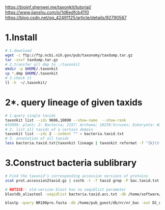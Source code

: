 https://bioinf.shenwei.me/taxonkit/tutorial/
https://www.jianshu.com/p/1d6edfcb4110
https://blog.csdn.net/qq_42491125/article/details/92790567

# 1.Install
```bash
# 1.download
wget -c ftp://ftp.ncbi.nih.gov/pub/taxonomy/taxdump.tar.gz 
tar -zxvf taxdump.tar.gz
# 2.transfer all dmp to ./taxonkit
mkdir -p $HOME/.taxonkit
cp *.dmp $HOME/.taxonkit 
# 3.check it
ll -h  ~/.taxonkit/
```

# 2*. query lineage of given taxids

```bash
# 1.query single taxids
taxonkit list --ids 9606,10090 --show-name  --show-rank
#33090: plant; 2: Bacteria; 2157: Archaea; 10239:Viruses; Eukaryota: #2759；Fungi: 4751; 9606: human being
# 2. list all taxids of a certain domain
taxonkit list --ids 2 --indent "" > bacteria.taxid.txt
# 3. annotation of all taxids
less bacteria.taxid.txt|taxonkit lineage | taxonkit reformat -f "{k}\t{p}\t{c}\t{o}\t{f}\t{g}\t{s}" -F | cut -f 1,3- | sed '1i\Taxid\tKingdom\tPhylum\tClass\tOrder\tFamily\tGenu\tSpecies' > bacteria_taxid_ano.txt
```

# 3.Construct bacteria sublibrary

```bash
# Find the taxonid’s corresponding accession versions of proteins 
zcat prot.accession2taxid.gz | csvtk -t -f taxid grep -P bac.taxid.txt | csvtk -t cut -f accession.version >bac.taxid.acc.txt

# NOTICE!: old-version blast has no seqidlist parameter
blastdb_aliastool -seqidlist bacteria.taxid.acc.txt -db /home/software/nr-2019-12-18/nr -out nr_bac -title nr_bac

blastp -query NR100pro.fasta -db /home/pub_guest/db/nr/nr_bac -out D1_nr.out -outfmt "6 qseqid qgi qacc qaccver qlen sseqid qseq sseq evalue  score length pident  staxids sscinames salltitles " -num_threads 16 -evalue 1e-5 -num_alignments 5
```
